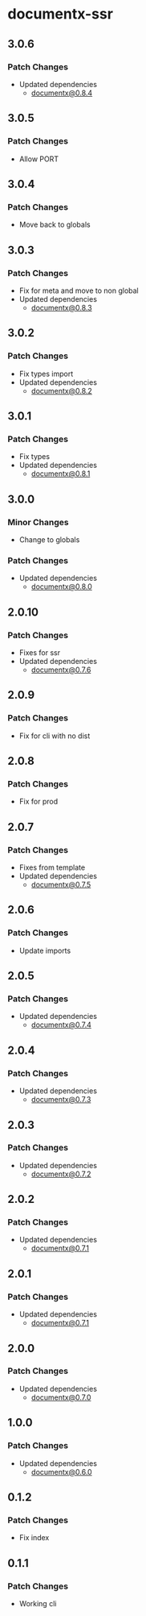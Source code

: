 # documentx-ssr

## 3.0.6

### Patch Changes

-   Updated dependencies
    -   documentx@0.8.4

## 3.0.5

### Patch Changes

-   Allow PORT

## 3.0.4

### Patch Changes

-   Move back to globals

## 3.0.3

### Patch Changes

-   Fix for meta and move to non global
-   Updated dependencies
    -   documentx@0.8.3

## 3.0.2

### Patch Changes

-   Fix types import
-   Updated dependencies
    -   documentx@0.8.2

## 3.0.1

### Patch Changes

-   Fix types
-   Updated dependencies
    -   documentx@0.8.1

## 3.0.0

### Minor Changes

-   Change to globals

### Patch Changes

-   Updated dependencies
    -   documentx@0.8.0

## 2.0.10

### Patch Changes

-   Fixes for ssr
-   Updated dependencies
    -   documentx@0.7.6

## 2.0.9

### Patch Changes

-   Fix for cli with no dist

## 2.0.8

### Patch Changes

-   Fix for prod

## 2.0.7

### Patch Changes

-   Fixes from template
-   Updated dependencies
    -   documentx@0.7.5

## 2.0.6

### Patch Changes

-   Update imports

## 2.0.5

### Patch Changes

-   Updated dependencies
    -   documentx@0.7.4

## 2.0.4

### Patch Changes

-   Updated dependencies
    -   documentx@0.7.3

## 2.0.3

### Patch Changes

-   Updated dependencies
    -   documentx@0.7.2

## 2.0.2

### Patch Changes

-   Updated dependencies
    -   documentx@0.7.1

## 2.0.1

### Patch Changes

-   Updated dependencies
    -   documentx@0.7.1

## 2.0.0

### Patch Changes

-   Updated dependencies
    -   documentx@0.7.0

## 1.0.0

### Patch Changes

-   Updated dependencies
    -   documentx@0.6.0

## 0.1.2

### Patch Changes

-   Fix index

## 0.1.1

### Patch Changes

-   Working cli
